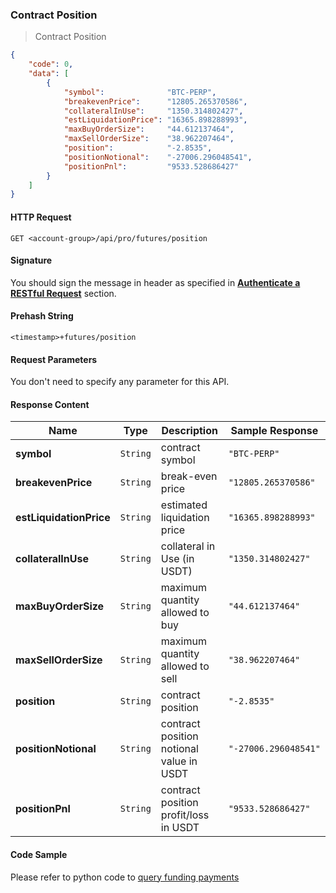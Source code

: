 ### Contract Position

> Contract Position


```json
{
    "code": 0,
    "data": [
        {
            "symbol":              "BTC-PERP",
            "breakevenPrice":      "12805.265370586",
            "collateralInUse":     "1350.314802427",
            "estLiquidationPrice": "16365.898288993",
            "maxBuyOrderSize":     "44.612137464",
            "maxSellOrderSize":    "38.962207464",
            "position":            "-2.8535",
            "positionNotional":    "-27006.296048541",
            "positionPnl":         "9533.528686427"
        }
    ]
}
```

#### HTTP Request

`GET <account-group>/api/pro/futures/position`


#### Signature

You should sign the message in header as specified in [**Authenticate a RESTful Request**](#sign-a-request) section.

#### Prehash String

`<timestamp>+futures/position`


#### Request Parameters 

You don't need to specify any parameter for this API.


#### Response Content

 Name                   | Type     | Description                              | Sample Response
----------------------- | -------- | ---------------------------------------- | -------------------------
**symbol**              | `String` | contract symbol                          | `"BTC-PERP"`
**breakevenPrice**      | `String` | break-even price                         | `"12805.265370586"`
**estLiquidationPrice** | `String` | estimated liquidation price              | `"16365.898288993"`
**collateralInUse**     | `String` | collateral in Use (in USDT)              | `"1350.314802427"`
**maxBuyOrderSize**     | `String` | maximum quantity allowed to buy          | `"44.612137464"`
**maxSellOrderSize**    | `String` | maximum quantity allowed to sell         | `"38.962207464"`
**position**            | `String` | contract position                        | `"-2.8535"`
**positionNotional**    | `String` | contract position notional value in USDT | `"-27006.296048541"`
**positionPnl**         | `String` | contract position profit/loss in USDT    | `"9533.528686427"`


#### Code Sample

Please refer to python code to [query funding payments](https://github.com/???/query-futures-position.py)


